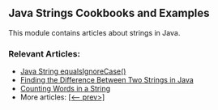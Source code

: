 ## Java Strings Cookbooks and Examples

This module contains articles about strings in Java.

### Relevant Articles:
- [Java String equalsIgnoreCase()](https://www.baeldung.com/java-string-equalsignorecase)
- [Finding the Difference Between Two Strings in Java](https://www.baeldung.com/java-difference-between-two-strings)
- [Counting Words in a String](https://www.baeldung.com/java-word-counting)
- More articles: [[<-- prev>]](/java-strings-2) 
